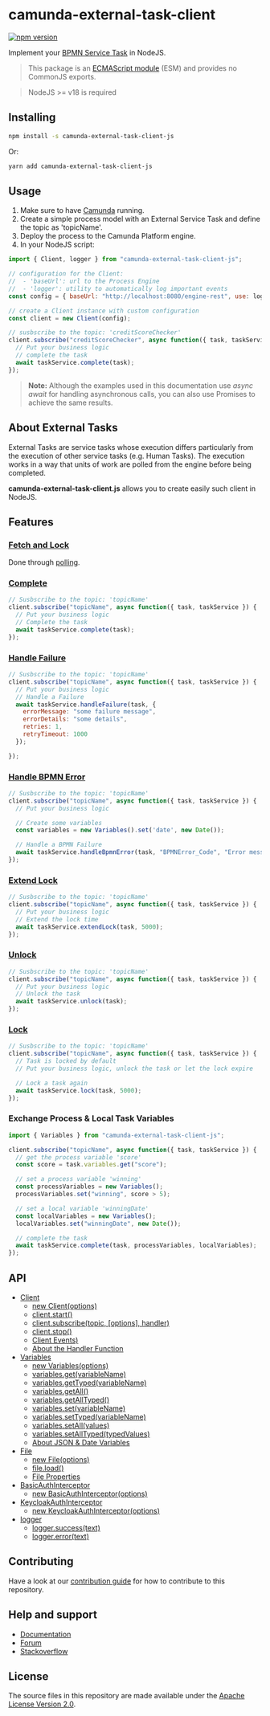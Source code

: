 # camunda-external-task-client

[![npm version](https://badge.fury.io/js/camunda-external-task-client-js.svg)](https://badge.fury.io/js/camunda-external-task-client-js)

Implement your [BPMN Service Task](https://docs.camunda.org/manual/latest/user-guide/process-engine/external-tasks/) in
NodeJS.

> This package is an [ECMAScript module](https://developer.mozilla.org/en-US/docs/Web/JavaScript/Guide/Modules) (ESM) and provides no CommonJS exports.

> NodeJS >= v18 is required

## Installing

```sh
npm install -s camunda-external-task-client-js
```

Or:

```sh
yarn add camunda-external-task-client-js
```

## Usage

1.  Make sure to have [Camunda](https://camunda.com/download/) running.
2.  Create a simple process model with an External Service Task and define the topic as 'topicName'.
3.  Deploy the process to the Camunda Platform engine.
4.  In your NodeJS script:

```js
import { Client, logger } from "camunda-external-task-client-js";

// configuration for the Client:
//  - 'baseUrl': url to the Process Engine
//  - 'logger': utility to automatically log important events
const config = { baseUrl: "http://localhost:8080/engine-rest", use: logger };

// create a Client instance with custom configuration
const client = new Client(config);

// susbscribe to the topic: 'creditScoreChecker'
client.subscribe("creditScoreChecker", async function({ task, taskService }) {
  // Put your business logic
  // complete the task
  await taskService.complete(task);
});
```

> **Note:** Although the examples used in this documentation use _async await_ for handling asynchronous calls, you
> can also use Promises to achieve the same results.

## About External Tasks

External Tasks are service tasks whose execution differs particularly from the execution of other service tasks (e.g. Human Tasks).
The execution works in a way that units of work are polled from the engine before being completed.

**camunda-external-task-client.js** allows you to create easily such client in NodeJS.

## Features

### [Fetch and Lock](https://docs.camunda.org/manual/latest/reference/rest/external-task/fetch/)

Done through [polling](/docs/Client.md#about-polling).

### [Complete](https://docs.camunda.org/manual/latest/reference/rest/external-task/post-complete/)

```js
// Susbscribe to the topic: 'topicName'
client.subscribe("topicName", async function({ task, taskService }) {
  // Put your business logic
  // Complete the task
  await taskService.complete(task);
});
```

### [Handle Failure](https://docs.camunda.org/manual/latest/reference/rest/external-task/post-failure/)

```js
// Susbscribe to the topic: 'topicName'
client.subscribe("topicName", async function({ task, taskService }) {
  // Put your business logic
  // Handle a Failure
  await taskService.handleFailure(task, {
    errorMessage: "some failure message",
    errorDetails: "some details",
    retries: 1,
    retryTimeout: 1000
  });

});
```

### [Handle BPMN Error](https://docs.camunda.org/manual/latest/reference/rest/external-task/post-bpmn-error/)

```js
// Susbscribe to the topic: 'topicName'
client.subscribe("topicName", async function({ task, taskService }) {
  // Put your business logic

  // Create some variables
  const variables = new Variables().set('date', new Date());

  // Handle a BPMN Failure
  await taskService.handleBpmnError(task, "BPMNError_Code", "Error message", variables);
});
```

### [Extend Lock](https://docs.camunda.org/manual/latest/reference/rest/external-task/post-extend-lock/)

```js
// Susbscribe to the topic: 'topicName'
client.subscribe("topicName", async function({ task, taskService }) {
  // Put your business logic
  // Extend the lock time
  await taskService.extendLock(task, 5000);
});
```

### [Unlock](https://docs.camunda.org/manual/latest/reference/rest/external-task/post-unlock/)

```js
// Susbscribe to the topic: 'topicName'
client.subscribe("topicName", async function({ task, taskService }) {
  // Put your business logic
  // Unlock the task
  await taskService.unlock(task);
});
```

### [Lock](https://docs.camunda.org/manual/latest/reference/rest/external-task/post-lock/)
```js
// Susbscribe to the topic: 'topicName'
client.subscribe("topicName", async function({ task, taskService }) {
  // Task is locked by default
  // Put your business logic, unlock the task or let the lock expire

  // Lock a task again
  await taskService.lock(task, 5000);
});
```

### Exchange Process & Local Task Variables

```js
import { Variables } from "camunda-external-task-client-js";

client.subscribe("topicName", async function({ task, taskService }) {
  // get the process variable 'score'
  const score = task.variables.get("score");

  // set a process variable 'winning'
  const processVariables = new Variables();
  processVariables.set("winning", score > 5);

  // set a local variable 'winningDate'
  const localVariables = new Variables();
  localVariables.set("winningDate", new Date());

  // complete the task
  await taskService.complete(task, processVariables, localVariables);
});
```

## API

* [Client](https://github.com/camunda/camunda-bpm-platform/blob/master/clients/nodejs/docs/Client.md)
  * [new Client(options)](https://github.com/camunda/camunda-bpm-platform/blob/master/clients/nodejs/docs/Client.md#new-clientoptions)
  * [client.start()](https://github.com/camunda/camunda-bpm-platform/blob/master/clients/nodejs/docs/Client.md#clientstart)
  * [client.subscribe(topic, [options], handler)](https://github.com/camunda/camunda-bpm-platform/blob/master/clients/nodejs/docs/Client.md#clientsubscribetopic-options-handler)
  * [client.stop()](https://github.com/camunda/camunda-bpm-platform/blob/master/clients/nodejs/docs/Client.md#clientstop)
  * [Client Events)](https://github.com/camunda/camunda-bpm-platform/blob/master/clients/nodejs/docs/Client.md#client-events)
  * [About the Handler Function](https://github.com/camunda/camunda-bpm-platform/blob/master/clients/nodejs/docs/handler.md)
* [Variables](https://github.com/camunda/camunda-bpm-platform/blob/master/clients/nodejs/docs/Variables.md)
  * [new Variables(options)](https://github.com/camunda/camunda-bpm-platform/blob/master/clients/nodejs/docs/Variables.md#new-variablesoptions")
  * [variables.get(variableName)](https://github.com/camunda/camunda-bpm-platform/blob/master/clients/nodejs/docs/Variables.md#variablesgetvariablename)
  * [variables.getTyped(variableName)](https://github.com/camunda/camunda-bpm-platform/blob/master/clients/nodejs/docs/Variables.md#variablesgettypedvariablename)
  * [variables.getAll()](https://github.com/camunda/camunda-bpm-platform/blob/master/clients/nodejs/docs/Variables.md#variablesgetall)
  * [variables.getAllTyped()](https://github.com/camunda/camunda-bpm-platform/blob/master/clients/nodejs/docs/Variables.md#variablesgetalltyped)
  * [variables.set(variableName)](https://github.com/camunda/camunda-bpm-platform/blob/master/clients/nodejs/docs/Variables.md#variablessetvariablename-value)
  * [variables.setTyped(variableName)](https://github.com/camunda/camunda-bpm-platform/blob/master/clients/nodejs/docs/Variables.md#variablessettypedvariablename-typedvalue)
  * [variables.setAll(values)](https://github.com/camunda/camunda-bpm-platform/blob/master/clients/nodejs/docs/Variables.md#variablessetallvalues)
  * [variables.setAllTyped(typedValues)](https://github.com/camunda/camunda-bpm-platform/blob/master/clients/nodejs/docs/Variables.md#variablessetalltypedtypedvalues)
  * [About JSON & Date Variables](https://github.com/camunda/camunda-bpm-platform/blob/master/clients/nodejs/docs/Variables.md#about-json--date-variables)
* [File](https://github.com/camunda/camunda-bpm-platform/blob/master/clients/nodejs/docs/File.md)
  * [new File(options)](https://github.com/camunda/camunda-bpm-platform/blob/master/clients/nodejs/docs/File.md#new-fileoptions)
  * [file.load()](https://github.com/camunda/camunda-bpm-platform/blob/master/clients/nodejs/docs/File.md#fileload)
  * [File Properties](https://github.com/camunda/camunda-bpm-platform/blob/master/clients/nodejs/docs/File.md#file-properties)
* [BasicAuthInterceptor](https://github.com/camunda/camunda-bpm-platform/blob/master/clients/nodejs/docs/BasicAuthInterceptor.md)
  * [new BasicAuthInterceptor(options)](https://github.com/camunda/camunda-bpm-platform/blob/master/clients/nodejs/docs/BasicAuthInterceptor.md#new-basicauthinterceptoroptions)
* [KeycloakAuthInterceptor](https://github.com/camunda/camunda-bpm-platform/blob/master/clients/nodejs/docs/KeycloakAuthInterceptor.md)
  * [new KeycloakAuthInterceptor(options)](https://github.com/camunda/camunda-bpm-platform/blob/master/clients/nodejs/docs/KeycloakAuthInterceptor.md#new-keycloakauthinterceptoroptions)
* [logger](https://github.com/camunda/camunda-bpm-platform/blob/master/clients/nodejs/docs/logger.md)
  * [logger.success(text)](https://github.com/camunda/camunda-bpm-platform/blob/master/clients/nodejs/docs/logger.md#loggersuccesstext)
  * [logger.error(text)](https://github.com/camunda/camunda-bpm-platform/blob/master/clients/nodejs/docs/logger.md#loggererrortext)

## Contributing

Have a look at our [contribution guide](https://github.com/camunda/camunda-bpm-platform/blob/master/CONTRIBUTING.md) for how to contribute to this repository.

## Help and support

* [Documentation](https://docs.camunda.org/manual/latest/)
* [Forum](https://forum.camunda.org)
* [Stackoverflow](https://stackoverflow.com/questions/tagged/camunda)

## License

The source files in this repository are made available under the [Apache License Version 2.0](./LICENSE).

